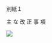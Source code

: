 別紙１

主 な 改 正 事 項

![](https://www.nta.go.jp/tmp/b5643be5-6a93-4c4d-9eb6-551944132ede/images/23b59144e97e4d7f6c2bba7deed3c597bde14adc068244481cdb4fb70c98ed71.jpg)
